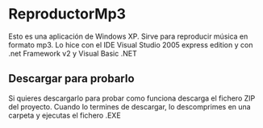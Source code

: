 # ReproductorMp3
Esto es una aplicación de Windows XP. Sirve para reproducir música en formato mp3.
Lo hice con el IDE Visual Studio 2005 express edition y con .net Framework v2 y Visual Basic .NET
## Descargar para probarlo
Si quieres descargarlo para probar como funciona descarga el fichero ZIP del proyecto. 
Cuando lo termines de descargar, lo descomprimes en una carpeta y ejecutas el fichero .EXE
